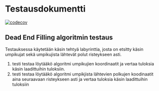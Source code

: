 # Testausdokumentti

[![codecov](https://codecov.io/gh/sannituomisto/tiralabra-labyrintti/branch/main/graph/badge.svg?token=7V5900RYNR)](https://codecov.io/gh/sannituomisto/tiralabra-labyrintti)

## Dead End Filling algoritmin testaus
Testauksessa käytetään käsin tehtyä labyrinttia, josta on etsitty käsin umpikujat sekä umpikujista lähtevät polut risteykseen asti.
1. testi testaa löytääkö algoritmi umpikujien koordinaatit ja vertaa tuloksia käsin laadittuihin tuloksiin.
2. testi testaa löytääkö algoritmi umpikjista lähtevien polkujen koodinaatit aina seuraavaan risteykseen asti ja vertaa tuloksia käsin laadittuihin
   tuloksiin

